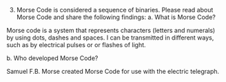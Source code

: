 3. Morse Code is considered a sequence of binaries. Please read about Morse Code and share the following findings:
  a. What is Morse Code?
  
  Morse code is a system that represents characters (letters and numerals) by using dots, dashes and spaces.  I can be transmitted in different ways, such as by electrical pulses or 
    or flashes of light.
  
  b. Who developed Morse Code?
  
  Samuel F.B. Morse created Morse Code for use with the electric telegraph.

